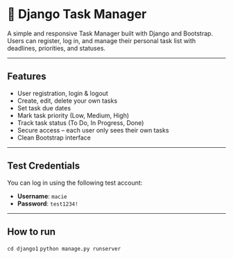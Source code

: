 # 📝 Django Task Manager

A simple and responsive Task Manager built with Django and Bootstrap. Users can register, log in, and manage their personal task list with deadlines, priorities, and statuses.

---

## Features

-  User registration, login & logout
-  Create, edit, delete your own tasks
-  Set task due dates
-  Mark task priority (Low, Medium, High)
-  Track task status (To Do, In Progress, Done)
-  Secure access – each user only sees their own tasks
-  Clean Bootstrap interface

---

## Test Credentials

You can log in using the following test account:

- **Username**: `macie`  
- **Password**: `test1234!`

---
## How to run
```cd django1```
```python manage.py runserver```
